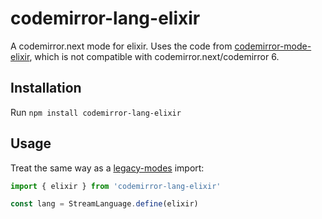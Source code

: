# codemirror-lang-elixir
A codemirror.next mode for elixir. Uses the code from [codemirror-mode-elixir](https://github.com/ianwalter/codemirror-mode-elixir), which is not compatible with codemirror.next/codemirror 6.

## Installation
Run `npm install codemirror-lang-elixir`

## Usage
Treat the same way as a [legacy-modes](https://github.com/codemirror/legacy-modes) import:
```js
import { elixir } from 'codemirror-lang-elixir'

const lang = StreamLanguage.define(elixir)
```
